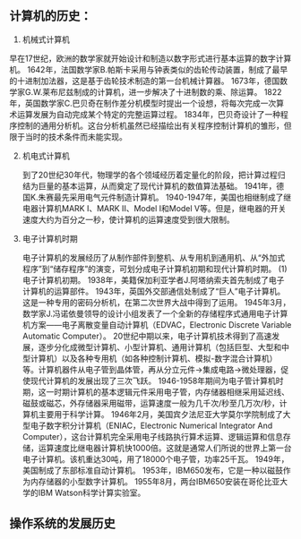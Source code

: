 ## 计算机的历史：
1. 机械式计算机

早在17世纪，欧洲的数学家就开始设计和制造以数字形式进行基本运算的数字计算机。
1642年，法国数学家B.帕斯卡采用与钟表类似的齿轮传动装置，制成了最早的十进制加法器，这是基于齿轮技术制造的第一台机械计算器。
1673年，德国数学家G.W.莱布尼兹制成的计算机，进一步解决了十进制数的乘、除运算。
1822年，英国数学家C.巴贝奇在制作差分机模型时提出一个设想，将每次完成一次算术运算发展为自动完成某个特定的完整运算过程。
1834年，巴贝奇设计了一种程序控制的通用分析机。这台分析机虽然已经描绘出有关程序控制计算机的雏形，但限于当时的技术条件而未能实现。

2. 机电式计算机

	到了20世纪30年代，物理学的各个领域经历着定量化的阶段，把计算过程归结为巨量的基本运算，从而奠定了现代计算机的数值算法基础。
	1941年，德国K.朱赛最先采用电气元件制造计算机。
	1940-1947年，美国也相继制成了继电器计算机MARK I、MARK II、Model I和Model V等。但是，继电器的开关速度大约为百分之一秒，使计算机的运算速度受到很大限制。
	
3. 电子计算机时期

	电子计算机的发展经历了从制作部件到整机、从专用机到通用机、从“外加式程序”到“储存程序”的演变，可划分成电子计算机初期和现代计算机时期。
	(1)电子计算机初期。
	1938年，美籍保加利亚学者J.阿塔纳索夫首先制成了电子计算机的运算部件。
	1943年，英国外交部通信处制成了“巨人”电子计算机。这是一种专用的密码分析机，在第二次世界大战中得到了运用。
	1945年3月，数学家J.冯诺依曼领导的设计小组发表了一个全新的存储程序式通用电子计算机方案——电子离散变量自动计算机（EDVAC，Electronic Discrete Variable Automatic Computer）。
	20世纪中期以来，电子计算机技术得到了高速发展，逐步分化成微型计算机、小型计算机、通用计算机（包括巨型、大型和中型计算机）以及各种专用机（如各种控制计算机、模拟-数字混合计算机）等。计算机器件从电子管到晶体管，再从分立元件→集成电路→微处理器，促使现代计算机的发展出现了三次飞跃。
	1946-1958年期间为电子管计算机时期，这一时期计算机的基本逻辑元件采用电子管，内存储器相继采用延迟线、磁鼓或磁芯，外存储器采用磁带，运算速度一般为几千次/秒至几万次/秒，计算机主要用于科学计算。
	1946年2月，美国宾夕法尼亚大学莫尔学院制成了大型电子数字积分计算机（ENIAC，Electronic Numerical Integrator And Computer），这台计算机完全采用电子线路执行算术运算、逻辑运算和信息存储，运算速度比继电器计算机快1000倍。这就是通常人们所说的世界上第一台电子计算机。该机重达30吨，用了18000个电子管，功率25千瓦。
	1949年，美国制成了东部标准自动计算机。
	1953年，IBM650发布，它是一种以磁鼓作为内存储器的小型数字计算机。
	1955年8月，两台IBM650安装在哥伦比亚大学的IBM Watson科学计算实验室。
	









## 操作系统的发展历史












